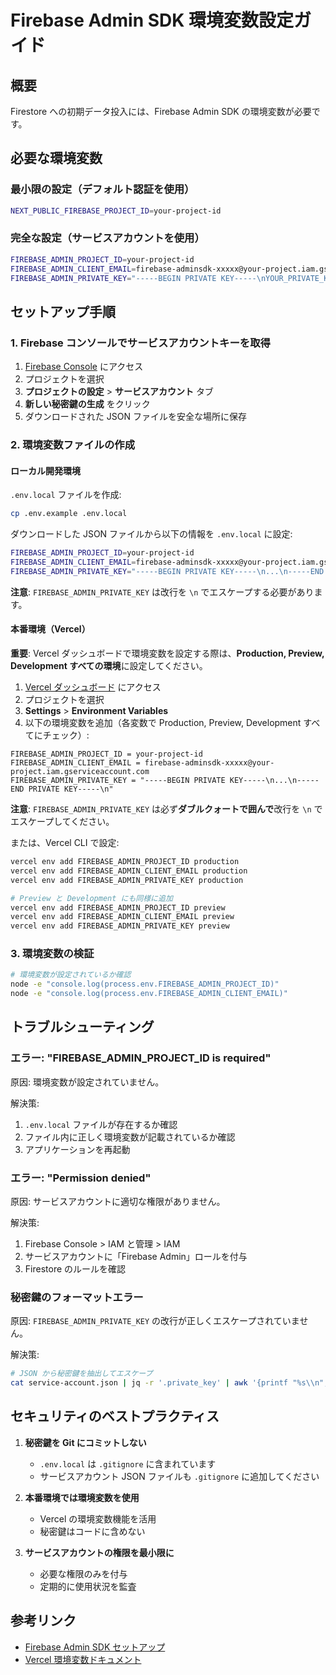 # Firebase Admin SDK 環境変数設定ガイド

## 概要

Firestore への初期データ投入には、Firebase Admin SDK の環境変数が必要です。

## 必要な環境変数

### 最小限の設定（デフォルト認証を使用）

```bash
NEXT_PUBLIC_FIREBASE_PROJECT_ID=your-project-id
```

### 完全な設定（サービスアカウントを使用）

```bash
FIREBASE_ADMIN_PROJECT_ID=your-project-id
FIREBASE_ADMIN_CLIENT_EMAIL=firebase-adminsdk-xxxxx@your-project.iam.gserviceaccount.com
FIREBASE_ADMIN_PRIVATE_KEY="-----BEGIN PRIVATE KEY-----\nYOUR_PRIVATE_KEY_HERE\n-----END PRIVATE KEY-----\n"
```

## セットアップ手順

### 1. Firebase コンソールでサービスアカウントキーを取得

1. [Firebase Console](https://console.firebase.google.com/) にアクセス
2. プロジェクトを選択
3. **プロジェクトの設定** > **サービスアカウント** タブ
4. **新しい秘密鍵の生成** をクリック
5. ダウンロードされた JSON ファイルを安全な場所に保存

### 2. 環境変数ファイルの作成

#### ローカル開発環境

`.env.local` ファイルを作成:

```bash
cp .env.example .env.local
```

ダウンロードした JSON ファイルから以下の情報を `.env.local` に設定:

```bash
FIREBASE_ADMIN_PROJECT_ID=your-project-id
FIREBASE_ADMIN_CLIENT_EMAIL=firebase-adminsdk-xxxxx@your-project.iam.gserviceaccount.com
FIREBASE_ADMIN_PRIVATE_KEY="-----BEGIN PRIVATE KEY-----\n...\n-----END PRIVATE KEY-----\n"
```

**注意**: `FIREBASE_ADMIN_PRIVATE_KEY` は改行を `\n` でエスケープする必要があります。

#### 本番環境（Vercel）

**重要**: Vercel ダッシュボードで環境変数を設定する際は、**Production, Preview, Development すべての環境**に設定してください。

1. [Vercel ダッシュボード](https://vercel.com/dashboard) にアクセス
2. プロジェクトを選択
3. **Settings** > **Environment Variables**
4. 以下の環境変数を追加（各変数で Production, Preview, Development すべてにチェック）:

```
FIREBASE_ADMIN_PROJECT_ID = your-project-id
FIREBASE_ADMIN_CLIENT_EMAIL = firebase-adminsdk-xxxxx@your-project.iam.gserviceaccount.com
FIREBASE_ADMIN_PRIVATE_KEY = "-----BEGIN PRIVATE KEY-----\n...\n-----END PRIVATE KEY-----\n"
```

**注意**: `FIREBASE_ADMIN_PRIVATE_KEY` は必ず**ダブルクォートで囲んで**改行を `\n` でエスケープしてください。

または、Vercel CLI で設定:

```bash
vercel env add FIREBASE_ADMIN_PROJECT_ID production
vercel env add FIREBASE_ADMIN_CLIENT_EMAIL production
vercel env add FIREBASE_ADMIN_PRIVATE_KEY production

# Preview と Development にも同様に追加
vercel env add FIREBASE_ADMIN_PROJECT_ID preview
vercel env add FIREBASE_ADMIN_CLIENT_EMAIL preview
vercel env add FIREBASE_ADMIN_PRIVATE_KEY preview
```

### 3. 環境変数の検証

```bash
# 環境変数が設定されているか確認
node -e "console.log(process.env.FIREBASE_ADMIN_PROJECT_ID)"
node -e "console.log(process.env.FIREBASE_ADMIN_CLIENT_EMAIL)"
```

## トラブルシューティング

### エラー: "FIREBASE_ADMIN_PROJECT_ID is required"

原因: 環境変数が設定されていません。

解決策:
1. `.env.local` ファイルが存在するか確認
2. ファイル内に正しく環境変数が記載されているか確認
3. アプリケーションを再起動

### エラー: "Permission denied"

原因: サービスアカウントに適切な権限がありません。

解決策:
1. Firebase Console > IAM と管理 > IAM
2. サービスアカウントに「Firebase Admin」ロールを付与
3. Firestore のルールを確認

### 秘密鍵のフォーマットエラー

原因: `FIREBASE_ADMIN_PRIVATE_KEY` の改行が正しくエスケープされていません。

解決策:
```bash
# JSON から秘密鍵を抽出してエスケープ
cat service-account.json | jq -r '.private_key' | awk '{printf "%s\\n", $0}'
```

## セキュリティのベストプラクティス

1. **秘密鍵を Git にコミットしない**
   - `.env.local` は `.gitignore` に含まれています
   - サービスアカウント JSON ファイルも `.gitignore` に追加してください

2. **本番環境では環境変数を使用**
   - Vercel の環境変数機能を活用
   - 秘密鍵はコードに含めない

3. **サービスアカウントの権限を最小限に**
   - 必要な権限のみを付与
   - 定期的に使用状況を監査

## 参考リンク

- [Firebase Admin SDK セットアップ](https://firebase.google.com/docs/admin/setup)
- [Vercel 環境変数ドキュメント](https://vercel.com/docs/environment-variables)
